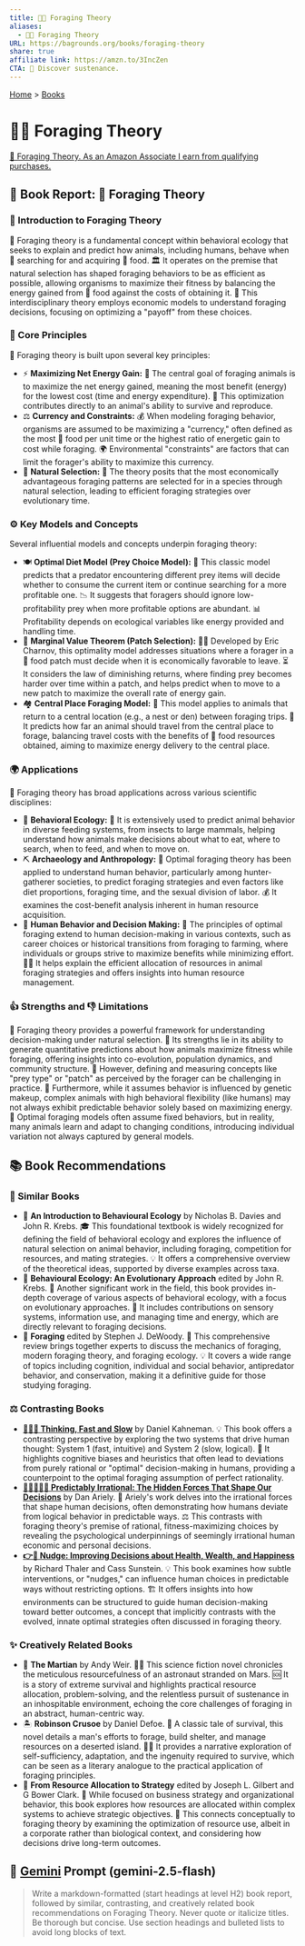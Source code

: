 ```yaml
---
title: 🧭🍎 Foraging Theory
aliases:
  - 🧭🍎 Foraging Theory
URL: https://bagrounds.org/books/foraging-theory
share: true
affiliate link: https://amzn.to/3IncZen
CTA: 🍄 Discover sustenance.
---
```

[Home](../index.md) > [Books](./index.md)  
# 🧭🍎 Foraging Theory  
[🛒 Foraging Theory. As an Amazon Associate I earn from qualifying purchases.](https://amzn.to/3IncZen)  
  
## 📖 Book Report: 🌳 Foraging Theory  
  
### 🌿 Introduction to Foraging Theory  
  
🌳 Foraging theory is a fundamental concept within behavioral ecology that seeks to explain and predict how animals, including humans, behave when 🔎 searching for and acquiring 🍎 food. 🏛️ It operates on the premise that natural selection has shaped foraging behaviors to be as efficient as possible, allowing organisms to maximize their fitness by balancing the energy gained from 🍎 food against the costs of obtaining it. 💸 This interdisciplinary theory employs economic models to understand foraging decisions, focusing on optimizing a "payoff" from these choices.  
  
### 🔑 Core Principles  
  
🌳 Foraging theory is built upon several key principles:  
  
* ⚡ **Maximizing Net Energy Gain:** 🎯 The central goal of foraging animals is to maximize the net energy gained, meaning the most benefit (energy) for the lowest cost (time and energy expenditure). 💪 This optimization contributes directly to an animal's ability to survive and reproduce.  
* ⚖️ **Currency and Constraints:** 💰 When modeling foraging behavior, organisms are assumed to be maximizing a "currency," often defined as the most 🍎 food per unit time or the highest ratio of energetic gain to cost while foraging. 🌍 Environmental "constraints" are factors that can limit the forager's ability to maximize this currency.  
* 🌱 **Natural Selection:** 🧬 The theory posits that the most economically advantageous foraging patterns are selected for in a species through natural selection, leading to efficient foraging strategies over evolutionary time.  
  
### ⚙️ Key Models and Concepts  
  
Several influential models and concepts underpin foraging theory:  
  
* 🍽️ **Optimal Diet Model (Prey Choice Model):** 🎯 This classic model predicts that a predator encountering different prey items will decide whether to consume the current item or continue searching for a more profitable one. 📉 It suggests that foragers should ignore low-profitability prey when more profitable options are abundant. 📊 Profitability depends on ecological variables like energy provided and handling time.  
* 📍 **Marginal Value Theorem (Patch Selection):** 👨‍🔬 Developed by Eric Charnov, this optimality model addresses situations where a forager in a 🍎 food patch must decide when it is economically favorable to leave. ⏳ It considers the law of diminishing returns, where finding prey becomes harder over time within a patch, and helps predict when to move to a new patch to maximize the overall rate of energy gain.  
* 🏘️ **Central Place Foraging Model:** 🚶 This model applies to animals that return to a central location (e.g., a nest or den) between foraging trips. 🧭 It predicts how far an animal should travel from the central place to forage, balancing travel costs with the benefits of 🍎 food resources obtained, aiming to maximize energy delivery to the central place.  
  
### 🌍 Applications  
  
🌳 Foraging theory has broad applications across various scientific disciplines:  
  
* 🐾 **Behavioral Ecology:** 🐾 It is extensively used to predict animal behavior in diverse feeding systems, from insects to large mammals, helping understand how animals make decisions about what to eat, where to search, when to feed, and when to move on.  
* ⛏️ **Archaeology and Anthropology:** 👤 Optimal foraging theory has been applied to understand human behavior, particularly among hunter-gatherer societies, to predict foraging strategies and even factors like diet proportions, foraging time, and the sexual division of labor. 💰 It examines the cost-benefit analysis inherent in human resource acquisition.  
* 🧠 **Human Behavior and Decision Making:** 🎯 The principles of optimal foraging extend to human decision-making in various contexts, such as career choices or historical transitions from foraging to farming, where individuals or groups strive to maximize benefits while minimizing effort. 🧑‍🌾 It helps explain the efficient allocation of resources in animal foraging strategies and offers insights into human resource management.  
  
### 👍 Strengths and 👎 Limitations  
  
🌳 Foraging theory provides a powerful framework for understanding decision-making under natural selection. 💪 Its strengths lie in its ability to generate quantitative predictions about how animals maximize fitness while foraging, offering insights into co-evolution, population dynamics, and community structure. 🤔 However, defining and measuring concepts like "prey type" or "patch" as perceived by the forager can be challenging in practice. 🧬 Furthermore, while it assumes behavior is influenced by genetic makeup, complex animals with high behavioral flexibility (like humans) may not always exhibit predictable behavior solely based on maximizing energy. 🤖 Optimal foraging models often assume fixed behaviors, but in reality, many animals learn and adapt to changing conditions, introducing individual variation not always captured by general models.  
  
## 📚 Book Recommendations  
  
### 📖 Similar Books  
  
* 🐾 **An Introduction to Behavioural Ecology** by Nicholas B. Davies and John R. Krebs. 🎓 This foundational textbook is widely recognized for defining the field of behavioral ecology and explores the influence of natural selection on animal behavior, including foraging, competition for resources, and mating strategies. 💡 It offers a comprehensive overview of the theoretical ideas, supported by diverse examples across taxa.  
* 🐾 **Behavioural Ecology: An Evolutionary Approach** edited by John R. Krebs. 🔬 Another significant work in the field, this book provides in-depth coverage of various aspects of behavioral ecology, with a focus on evolutionary approaches. 🧠 It includes contributions on sensory systems, information use, and managing time and energy, which are directly relevant to foraging decisions.  
* 🐾 **Foraging** edited by Stephen J. DeWoody. 🔎 This comprehensive review brings together experts to discuss the mechanics of foraging, modern foraging theory, and foraging ecology. 💡 It covers a wide range of topics including cognition, individual and social behavior, antipredator behavior, and conservation, making it a definitive guide for those studying foraging.  
  
### ⚖️ Contrasting Books  
  
* **[🤔🐇🐢 Thinking, Fast and Slow](./thinking-fast-and-slow.md)** by Daniel Kahneman. 💡 This book offers a contrasting perspective by exploring the two systems that drive human thought: System 1 (fast, intuitive) and System 2 (slow, logical). 🤔 It highlights cognitive biases and heuristics that often lead to deviations from purely rational or "optimal" decision-making in humans, providing a counterpoint to the optimal foraging assumption of perfect rationality.  
* **[🔮🤷🏼‍♀️🤪 Predictably Irrational: The Hidden Forces That Shape Our Decisions](./predictably-irrational.md)** by Dan Ariely. 🤯 Ariely's work delves into the irrational forces that shape human decisions, often demonstrating how humans deviate from logical behavior in predictable ways. ⚖️ This contrasts with foraging theory's premise of rational, fitness-maximizing choices by revealing the psychological underpinnings of seemingly irrational human economic and personal decisions.  
* **[👉🤏 Nudge: Improving Decisions about Health, Wealth, and Happiness](./nudge.md)** by Richard Thaler and Cass Sunstein. 💡 This book examines how subtle interventions, or "nudges," can influence human choices in predictable ways without restricting options. 🏗️ It offers insights into how environments can be structured to guide human decision-making toward better outcomes, a concept that implicitly contrasts with the evolved, innate optimal strategies often discussed in foraging theory.  
  
### ✨ Creatively Related Books  
  
* 🚀 **The Martian** by Andy Weir. 👨‍🚀 This science fiction novel chronicles the meticulous resourcefulness of an astronaut stranded on Mars. 🆘 It is a story of extreme survival and highlights practical resource allocation, problem-solving, and the relentless pursuit of sustenance in an inhospitable environment, echoing the core challenges of foraging in an abstract, human-centric way.  
* 🏝️ **Robinson Crusoe** by Daniel Defoe. 📜 A classic tale of survival, this novel details a man's efforts to forage, build shelter, and manage resources on a deserted island. 👨‍🌾 It provides a narrative exploration of self-sufficiency, adaptation, and the ingenuity required to survive, which can be seen as a literary analogue to the practical application of foraging principles.  
* 🏢 **From Resource Allocation to Strategy** edited by Joseph L. Gilbert and G Bower Clark. 💼 While focused on business strategy and organizational behavior, this book explores how resources are allocated within complex systems to achieve strategic objectives. 🔗 This connects conceptually to foraging theory by examining the optimization of resource use, albeit in a corporate rather than biological context, and considering how decisions drive long-term outcomes.  
  
## 💬 [Gemini](https://gemini.google.com) Prompt (gemini-2.5-flash)  
> Write a markdown-formatted (start headings at level H2) book report, followed by similar, contrasting, and creatively related book recommendations on Foraging Theory. Never quote or italicize titles. Be thorough but concise. Use section headings and bulleted lists to avoid long blocks of text.